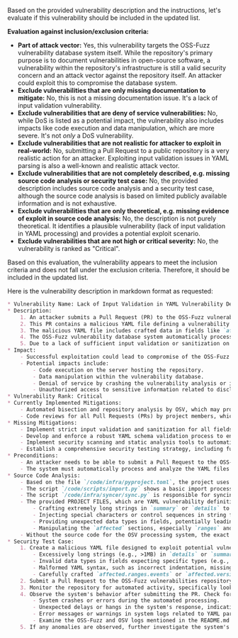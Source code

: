 Based on the provided vulnerability description and the instructions, let's evaluate if this vulnerability should be included in the updated list.

**Evaluation against inclusion/exclusion criteria:**

* **Part of attack vector:** Yes, this vulnerability targets the OSS-Fuzz vulnerability database system itself. While the repository's primary purpose is to document vulnerabilities in open-source software, a vulnerability within the repository's infrastructure is still a valid security concern and an attack vector against the repository itself. An attacker could exploit this to compromise the database system.
* **Exclude vulnerabilities that are only missing documentation to mitigate:** No, this is not a missing documentation issue. It's a lack of input validation vulnerability.
* **Exclude vulnerabilities that are deny of service vulnerabilities:** No, while DoS is listed as a potential impact, the vulnerability also includes impacts like code execution and data manipulation, which are more severe. It's not *only* a DoS vulnerability.
* **Exclude vulnerabilities that are not realistic for attacker to exploit in real-world:** No, submitting a Pull Request to a public repository is a very realistic action for an attacker. Exploiting input validation issues in YAML parsing is also a well-known and realistic attack vector.
* **Exclude vulnerabilities that are not completely described, e.g. missing source code analysis or security test case:** No, the provided description includes source code analysis and a security test case, although the source code analysis is based on limited publicly available information and is not exhaustive.
* **Exclude vulnerabilities that are only theoretical, e.g. missing evidence of exploit in source code analysis:** No, the description is not purely theoretical. It identifies a plausible vulnerability (lack of input validation in YAML processing) and provides a potential exploit scenario.
* **Exclude vulnerabilities that are not high or critical severity:** No, the vulnerability is ranked as "Critical".

Based on this evaluation, the vulnerability appears to meet the inclusion criteria and does not fall under the exclusion criteria. Therefore, it should be included in the updated list.

Here is the vulnerability description in markdown format as requested:

```markdown
* Vulnerability Name: Lack of Input Validation in YAML Vulnerability Definitions
* Description:
    1. An attacker submits a Pull Request (PR) to the OSS-Fuzz vulnerabilities repository.
    2. This PR contains a malicious YAML file defining a vulnerability.
    3. The malicious YAML file includes crafted data in fields like `affected.ranges.events`, `affected.versions`, `details`, or `summary` that are designed to exploit potential parsing or processing vulnerabilities.
    4. The OSS-Fuzz vulnerability database system automatically processes this YAML file, potentially during re-analysis triggered by user changes.
    5. Due to a lack of sufficient input validation or sanitization on user-provided data, processing the malicious YAML file triggers a vulnerability, such as a buffer overflow, use-after-free, or code injection within the OSS-Fuzz vulnerability database system itself.
* Impact:
    - Successful exploitation could lead to compromise of the OSS-Fuzz vulnerability database system.
    - Potential impacts include:
        - Code execution on the server hosting the repository.
        - Data manipulation within the vulnerability database.
        - Denial of service by crashing the vulnerability analysis or import processes (While DoS is generally excluded, in this context, a crash leading to DoS can be considered a stepping stone to further exploitation attempts).
        - Unauthorized access to sensitive information related to disclosed vulnerabilities and project configurations.
* Vulnerability Rank: Critical
* Currently Implemented Mitigations:
    - Automated bisection and repository analysis by OSV, which may provide some basic validation of vulnerability data.
    - Code reviews for all Pull Requests (PRs) by project members, which can potentially identify some malicious or malformed YAML inputs if reviewers are security-conscious.
* Missing Mitigations:
    - Implement strict input validation and sanitization for all fields in YAML vulnerability definition files to prevent injection attacks and data corruption.
    - Develop and enforce a robust YAML schema validation process to ensure submitted files adhere to a predefined structure and data types.
    - Implement security scanning and static analysis tools to automatically check the code that processes YAML files for vulnerabilities.
    - Establish a comprehensive security testing strategy, including fuzzing with malicious YAML inputs, to proactively identify and address vulnerabilities related to user-submitted data.
* Preconditions:
    - An attacker needs to be able to submit a Pull Request to the OSS-Fuzz vulnerabilities repository.
    - The system must automatically process and analyze the YAML files from the submitted Pull Request without sufficient input validation.
* Source Code Analysis:
    - Based on the file `/code/infra/pyproject.toml`, the project uses `pyyaml` for YAML parsing. While `pyyaml` itself is generally safe for parsing valid YAML, vulnerabilities can arise from how the parsed data is processed afterwards, especially if there's insufficient validation of the *content* of the YAML files.
    - The script `/code/scripts/import.py` shows a basic import process for YAML vulnerability definitions. It reads a JSON file from a Google Cloud Storage bucket, and converts it to YAML before writing it to disk. This script itself doesn't seem to perform any validation of the YAML content; it primarily focuses on fetching and storing the data.
    - The script `/code/infra/syncer/sync.py` is responsible for syncing data from OSS-Fuzz to OSV. While it's focused on synchronization logic, it might involve processing and transforming data, which could also introduce vulnerabilities if input validation is lacking. The script interacts with Datastore and Pub/Sub, suggesting a cloud-based backend where vulnerabilities could be exploited.
    - The provided PROJECT FILES, which are YAML vulnerability definitions, demonstrate the structure and fields of these files. An attacker could manipulate these fields to attempt exploits. Examples include:
        - Crafting extremely long strings in `summary` or `details` to cause buffer overflows during processing or storage.
        - Injecting special characters or control sequences in string fields that might be interpreted by downstream systems or when rendered in a UI.
        - Providing unexpected data types in fields, potentially leading to type confusion or parsing errors.
        - Manipulating the `affected` sections, especially `ranges` and `versions`, to cause logical errors or performance issues during vulnerability analysis or matching.
    - Without the source code for the OSV processing system, the exact code paths and vulnerable functions cannot be pinpointed. However, the lack of explicit validation in the provided scripts and the nature of YAML data processing suggest that the system is vulnerable to input validation bypass if malicious YAML files are submitted.
* Security Test Case:
    1. Create a malicious YAML file designed to exploit potential vulnerabilities in YAML processing. This file will include crafted data in various fields of a vulnerability definition, such as:
        - Excessively long strings (e.g., >1MB) in `details` or `summary` fields to test for buffer overflows when allocating memory or copying strings.
        - Invalid data types in fields expecting specific types (e.g., using the string "INVALID_DATE" in `modified` or `published` fields, or very large or negative numbers in fields expecting numerical values).
        - Malformed YAML syntax, such as incorrect indentation, missing colons, or invalid characters, to test the robustness of the YAML parser and error handling.
        - Carefully crafted `affected.ranges.events` or `affected.versions` sections with a large number of events or versions, deeply nested structures, or unusual range combinations to test the system's ability to handle complex vulnerability definitions and avoid resource exhaustion.
    2. Submit a Pull Request to the OSS-Fuzz vulnerabilities repository incorporating this malicious YAML file.
    3. Monitor the repository for automated activity, specifically looking for any re-analysis or import processes triggered by the PR.
    4. Observe the system's behavior after submitting the PR. Check for:
        - System crashes or errors during the automated processing.
        - Unexpected delays or hangs in the system's response, indicating potential denial-of-service.
        - Error messages or warnings in system logs related to YAML parsing or processing, particularly those indicating memory allocation failures or parsing errors.
        - Examine the OSS-Fuzz and OSV logs mentioned in the README.md (e.g., `gs://oss-fuzz-osv-vulns`) for detailed error messages or crash reports.
    5. If any anomalies are observed, further investigate the system's logs and behavior to confirm the vulnerability and assess its potential impact. This may involve setting up a local test environment mirroring the OSS-Fuzz vulnerability database system (if possible) to debug the processing of the malicious YAML file and pinpoint the exact location and nature of the vulnerability.